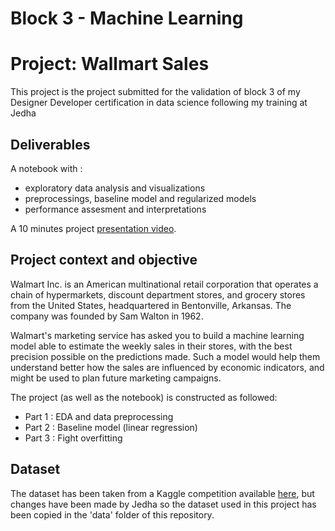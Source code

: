 # Block 3 - Machine Learning
# Project: Wallmart Sales


This project is the project submitted for the validation of block 3 of my Designer Developer certification in data science following my training at Jedha

## Deliverables

A notebook with :
- exploratory data analysis and visualizations
- preprocessings, baseline model and regularized models
- performance assesment and interpretations

A 10 minutes project [presentation video](https://share.vidyard.com/watch/thhquKmhZn6sX1EnUHxmHV?).

## Project context and objective

Walmart Inc. is an American multinational retail corporation that operates a chain of hypermarkets, discount department stores, and grocery stores from the United States, headquartered in Bentonville, Arkansas. The company was founded by Sam Walton in 1962.

Walmart's marketing service has asked you to build a machine learning model able to estimate the weekly sales in their stores, with the best precision possible on the predictions made. Such a model would help them understand better how the sales are influenced by economic indicators, and might be used to plan future marketing campaigns.

The project (as well as the notebook) is constructed as followed:
- Part 1 : EDA and data preprocessing
- Part 2 : Baseline model (linear regression)
- Part 3 : Fight overfitting

## Dataset

The dataset has been taken from a Kaggle competition available [here](https://www.kaggle.com/datasets/aslanahmedov/walmart-sales-forecast), but changes have been made by Jedha so the dataset used in this project has been copied in the 'data' folder of this repository.